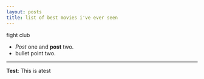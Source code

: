 ```yaml
---
layout: posts
title: list of best movies i've ever seen
---
```


fight club
- *Post* one and **post** two.
- bullet point two.


---
**Test**: This is atest
